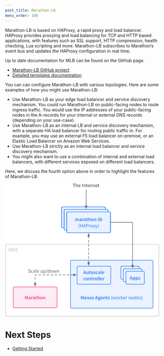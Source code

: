 ```yaml
---
post_title: Marathon-LB
menu_order: 100
---
```


Marathon-LB is based on HAProxy, a rapid proxy and load balancer. HAProxy provides proxying and load balancing for TCP and HTTP based applications, with features such as SSL support, HTTP compression, health checking, Lua scripting and more. Marathon-LB subscribes to Marathon’s event bus and updates the HAProxy configuration in real time.

Up to date documentation for MLB can be found on the GitHub page.

 * [Marathon-LB GitHub project][1]
 * [Detailed templates documentation][2]

You can can configure Marathon-LB with various topologies. Here are some examples of how you might use Marathon-LB:

*   Use Marathon-LB as your edge load balancer and service discovery mechanism. You could run Marathon-LB on public-facing nodes to route ingress traffic. You would use the IP addresses of your public-facing nodes in the A-records for your internal or external DNS records (depending on your use-case).
*   Use Marathon-LB as an internal LB and service discovery mechanism, with a separate HA load balancer for routing public traffic in. For example, you may use an external F5 load balancer on-premise, or an Elastic Load Balancer on Amazon Web Services.
*   Use Marathon-LB strictly as an internal load balancer and service discovery mechanism.
*   You might also want to use a combination of internal and external load balancers, with different services exposed on different load balancers.

Here, we discuss the fourth option above in order to highlight the features of Marathon-LB.

![lb1](img/lb1.png)

# Next Steps

- [Getting Started][3]

[1]: https://github.com/mesosphere/marathon-lb
[2]: https://github.com/mesosphere/marathon-lb/blob/master/Longhelp.md#templates
[3]: usage/
